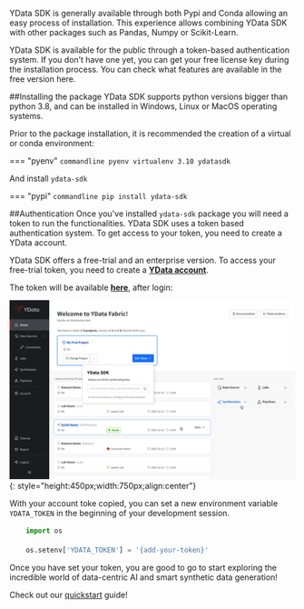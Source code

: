 
YData SDK is generally available through both Pypi and Conda allowing an easy process of installation. This experience allows combining YData SDK with other packages such as Pandas, Numpy or Scikit-Learn.

YData SDK is available for the public through a token-based authentication system. If you don’t have one yet, you can get your free license key during the installation process. You can check what features are available in the free version here.

##Installing the package
YData SDK supports python versions bigger than python 3.8, and can be installed in Windows, Linux or MacOS operating systems.

Prior to the package installation, it is recommended the creation of a virtual or conda environment:

=== "pyenv"
    ``` commandline
    pyenv virtualenv 3.10 ydatasdk
    ```

And install `ydata-sdk`

=== "pypi"
    ``` commandline
    pip install ydata-sdk
    ```

##Authentication
Once you've installed `ydata-sdk` package you will need a token to run the functionalities.
YData SDK uses a token based authentication system. To get access to your token, you need to create a YData account.

YData SDK offers a free-trial and an enterprise version. To access your free-trial token, you need to create a [**YData account**](https://ydata.ai/ydata-fabric-free-trial).

The token will be available [**here**](https://fabric.ydata.ai), after login:

![SDK Token](../assets/fabric_sdk_token.png){: style="height:450px;width:750px;align:center"}

With your account toke copied, you can set a new environment variable `YDATA_TOKEN` in the beginning of your development session.

``` python
    import os

    os.setenv['YDATA_TOKEN'] = '{add-your-token}'
```

Once you have set your token, you are good to go to start exploring the incredible world of data-centric AI and smart synthetic data generation!

Check out our [quickstart](quickstart.md) guide!
